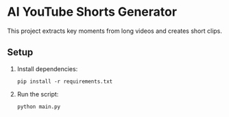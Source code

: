 # AI YouTube Shorts Generator

This project extracts key moments from long videos and creates short clips.

## Setup
1. Install dependencies:
   ```
   pip install -r requirements.txt
   ```
2. Run the script:
   ```
   python main.py
   ```
